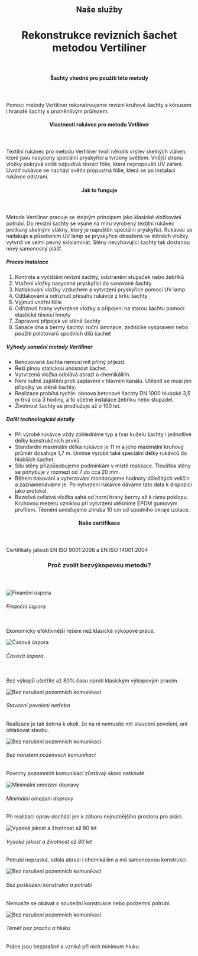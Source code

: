 <header class="page-header page-header--centered">
    <h2 class="page-header__subtitle">Naše služby</h2>
    <h1 class="page-header__title">Rekonstrukce revizních šachet<br>metodou Vertiliner</h1>
</header>

<section class="section section--wide section--centered">
    <InfoBox
      title="Bezvýkopová rekonstrukce revizních šachet metodou Vertiliner"
      text="Vertiliner je původně německá technologie, která umožňuje bezvýkopové sanace revizních šachet. Využívá se hlavně při rekonstrukcích kruhových šachet s kónusem a hranatých šachet s proměnlivým průřezem. Pro těžce poškozené šachty s prasklinami, trhlinami, deformacemi, chybějícími částmi zdí nebo dokonce ohroženými zhroucením, je Vertiliner mnohem ekonomičtější alternativou k výkopům a klasické obnově šachty."
      imageUrl="/img/frontpage/2.png"
      :imageLeft="true"
      :imageBig="true"
      :isBlue="true"
    />
</section>

<header class="page-header page-header--centered page-header--bottom-margin-small">
    <h4 class="page-header__paragraph-title">Šachty vhodné pro použití této metody</h4>
</header>

<section class="page-paragraph page-paragraph--with-title">
    <main class="page-paragraph__content">
        <p class="page-paragraph__text">Pomocí metody Vertiliner rekonstruujeme revizní kruhové šachty s kónusem i hranaté šachty s proměnlivým průřezem.</p>
    </main>
</section>

<header class="page-header page-header--centered page-header--bottom-margin-small">
    <h4 class="page-header__paragraph-title">Vlastnosti rukávce pro metodu Vetiliner</h4>
</header>

<section class="page-paragraph page-paragraph--with-title">
    <main class="page-paragraph__content">
        <p class="page-paragraph__text">Textilní rukávec pro metodu Vertiliner tvoří několik vrstev skelných vláken, které jsou nasyceny speciální pryskyřicí a tvrzeny světlem.  Vnější stranu vložky pokrývá vodě odpudivá těsnicí fólie, která nepropouští UV záření. Uvnitř rukávce se nachází světlo propustná fólie, která se po instalaci rukávce odstraní.</p>
    </main>
</section>

<header class="page-header page-header--centered page-header--bottom-margin-small">
    <h4 class="page-header__paragraph-title">Jak to funguje</h4>
</header>

<section class="page-paragraph page-paragraph--with-title">
    <main class="page-paragraph__content">
        <p class="page-paragraph__text">Metoda Vertiliner pracuje se stejným principem jako klasické vložkování potrubí. Do revizní šachty se vsune na míru vyrobený textilní rukávec protkaný skelnými vlákny, který je napuštěn speciální pryskyřicí. Rukávec se natlakuje a působením UV lamp se pryskyřice obsažená ve stěnách vložky vytvrdí ve velmi pevný sklolaminát. Stěny nevyhovující šachty tak dostanou nový samonosný plášť.</p>
    </main>
</section>

<section class="list list--numbers">
    <main class="list__content">
        <h5 class="list__header">Proces instalace</h5>
        <ol class="list__list">
            <li class="list__item">Kontrola a vyčištění revizní šachty, odstranění stupaček nebo žebříků</li>
            <li class="list__item">Vtažení vložky nasycené pryskyřicí do sanované šachty</li>
            <li class="list__item">Natlakování vložky vzduchem a vytvrzení pryskyřice pomocí UV lamp</li>
            <li class="list__item">Odtlakování a odříznutí přesahu rukávce z krku šachty</li>
            <li class="list__item">Vyjmutí vnitřní fólie</li>
            <li class="list__item">Odříznutí hrany vytvrzené vložky a připojení na starou šachtu pomocí elastické těsnicí hmoty</li>
            <li class="list__item">Zapravení přípojek ve stěně šachty</li>
            <li class="list__item">Sanace dna a bermy šachty: ruční laminace, zednické vyspravení nebo použití polotovarů spodních dílů šachet</li>
        </ol>
    </main>
</section>

<section class="list list--bullets">
    <main class="list__content">
        <h5 class="list__header">Výhody sanační metody Vertiliner</h5>
        <ul class="list__list">
            <li class="list__item">Renovovaná šachta nemusí mít přímý příjezd.</li>
            <li class="list__item">Řeší plnou statickou únosnost šachet.</li>
            <li class="list__item">Vytvrzená vložka odolává abrazi a chemikáliím.</li>
            <li class="list__item">Není nutné zajištění proti zaplavení v hlavním kanálu. Utěsnit se musí jen přípojky ve stěně šachty.</li>
            <li class="list__item">Realizace probíhá rychle: obnova betonové šachty DN 1000 hluboké 3,5 m trvá cca 3 hodiny, a to včetně instalace žebříku nebo stupadel.</li>
            <li class="list__item">Životnost šachty se prodlužuje až o 100 let.</li>
        </ul>
    </main>
</section>

<section class="list list--bullets">
    <main class="list__content">
        <h5 class="list__header">Další technologické detaily</h5>
        <ul class="list__list">
            <li class="list__item">Při výrobě rukávce vždy zohledníme typ a tvar kuželu šachty i jednotlivé délky konstrukčních prvků.</li>
            <li class="list__item">Standardní maximální délka rukávce je 11 m a jeho maximální kruhový průměr dosahuje 1,7 m. Umíme vyrobit také speciální délky rukávců do hlubších šachet.</li>
            <li class="list__item">Sílu stěny přizpůsobujeme podmínkám v místě realizace. Tloušťka stěny se pohybuje v rozmezí od 7 do cca 20 mm.</li>
            <li class="list__item">Během tlakování a vytvrzování monitorujeme hodnoty důležitých veličin a zaznamenáváme je. Po vytvrzení rukávce dáváme tato data k dispozici jako protokol.</li>
            <li class="list__item">Bezešvá celistvá vložka sahá od horní hrany bermy až k rámu poklopu. Kruhovou mezeru vzniklou při vytvrzení utěsníme EPDM gumovým profilem. Těsnění umisťujeme zhruba 10 cm od spodního okraje izolace.</li>
        </ul>
    </main>
</section>

<header class="page-header page-header--centered page-header--bottom-margin-small">
    <h4 class="page-header__paragraph-title">Naše certifikace</h4>
</header>

<section class="page-paragraph page-paragraph--with-title">
    <main class="page-paragraph__content">
        <p class="page-paragraph__text">Certifikáty jakosti EN ISO 9001:2008 a EN ISO 14001:2004</p>
    </main>
</section>

<section class="section section--wide section--gray section--centered proc-zvolit-bezvykopovou-metodu">
    <header class="section__header header--small">
        <h3 class="section__title title--small">Proč zvolit bezvýkopovou metodu?</h3>
    </header>
    <main class="section__content why-boxes why-boxes--eight">
        <div class="why-box why-box--fixed-height">
            <div class="why-box__img-box">
                <img src="/img/frontpage/why-money.svg" alt="Finanční úspora"/>
            </div>
            <h6 class="why-box__title">Finanční úspora<br/>&nbsp;</h6>
            <p class="why-box__text">Ekonomicky efektivnější řešení než klasické výkopové práce.</p>
        </div>
        <div class="why-box why-box--fixed-height">
            <div class="why-box__img-box">
                <img src="/img/frontpage/why-clock.svg" alt="Časová úspora"/>
            </div>
            <h6 class="why-box__title">Časová úspora<br/>&nbsp;</h6>
            <p class="why-box__text">Bez výkopů ušetříte až 80% času oproti klasickým výkopovým pracím.</p>
        </div>
        <div class="why-box why-box--fixed-height">
            <div class="why-box__img-box">
                <img class="why-box__img" src="/img/frontpage/why-agreement.svg" alt="Bez narušení pozemních komunikací"/>
            </div>
            <h6 class="why-box__title">Stavební povolení netřeba</h6>
            <p class="why-box__text">Realizace je tak šetrná k okolí, že na ni nemusíte mít stavební povolení, ani ohlašovat stavbu.</p>
        </div>
        <div class="why-box why-box--fixed-height">
            <div class="why-box__img-box">
                <img class="why-box__img" src="/img/frontpage/why-road.svg" alt="Bez narušení pozemních komunikací"/>
            </div>
            <h6 class="why-box__title">Bez narušení pozemních komunikací</h6>
            <p class="why-box__text">Povrchy pozemních komunikací zůstávají skoro netknuté.</p>
        </div>
        <div class="why-box why-box--fixed-height">
            <div class="why-box__img-box">
                <img src="/img/frontpage/why-limitation.svg" alt="Minimální omezení dopravy"/>
            </div>
            <h6 class="why-box__title">Minimální omezení dopravy</h6>
            <p class="why-box__text">Při realizaci oprav dochází jen k záboru nejnutnějšího prostoru pro práci.</p>
        </div>
        <div class="why-box why-box--fixed-height">
            <div class="why-box__img-box">
                <img src="/img/frontpage/why-calendar.svg" alt="Vysoká jakost a životnost až 80 let"/>
            </div>
            <h6 class="why-box__title">Vysoká jakost a životnost až 80 let</h6>
            <p class="why-box__text">Potrubí nepraská, odolá abrazi i chemikáliím a má samonosnou konstrukci.</p>
        </div>
        <div class="why-box why-box--fixed-height">
            <div class="why-box__img-box">
                <img class="why-box__img" src="/img/frontpage/why-pipe.svg" alt="Bez narušení pozemních komunikací"/>
            </div>
            <h6 class="why-box__title">Bez poškození konstrukcí a potrubí</h6>
            <p class="why-box__text">Nemusíte se obávat o sousední konstrukce nebo podzemní potrubí.</p>
        </div>
        <div class="why-box why-box--fixed-height">
            <div class="why-box__img-box">
                <img class="why-box__img" src="/img/frontpage/why-dust.svg" alt="Bez narušení pozemních komunikací"/>
            </div>
            <h6 class="why-box__title">Téměř bez prachu a hluku</h6>
            <p class="why-box__text">Práce jsou bezprašné a vzniká při nich minimum hluku.</p>
        </div>
    </main>
</section>

<Contact/>